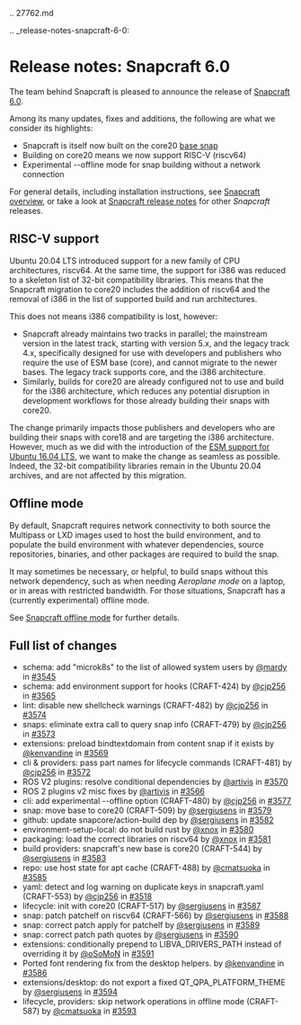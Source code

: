 .. 27762.md

.. _release-notes-snapcraft-6-0:

# Release notes: Snapcraft 6.0


The team behind Snapcraft is pleased to announce the release of [Snapcraft 6.0](https://github.com/snapcore/snapcraft/releases/tag/6.0).

Among its many updates, fixes and additions, the following are what we consider its highlights:

- Snapcraft is itself now built on the core20 [base snap](/t/base-snaps/11198)
- Building on core20 means we now support RISC-V (riscv64)
- Experimental --offline mode for snap building without a network connection

For general details, including installation instructions, see [Snapcraft overview](https://snapcraft.io/docs/snapcraft-overview), or take a look at [Snapcraft release notes](https://snapcraft.io/docs/snapcraft-release-notes) for other *Snapcraft* releases.

## RISC-V support

Ubuntu 20.04 LTS introduced support for a new family of CPU architectures, riscv64. At the same time, the support for i386 was reduced to a skeleton list of 32-bit compatibility libraries. This means that the Snapcraft migration to core20 includes the addition of riscv64 and the removal of i386 in the list of supported build and run architectures.

This does not means i386 compatibility is lost, however:

* Snapcraft already maintains two tracks in parallel; the mainstream version in the latest track, starting with version 5.x, and the legacy track 4.x, specifically designed for use with developers and publishers who require the use of ESM base (core), and cannot migrate to the newer bases. The legacy track supports core, and the i386 architecture.
* Similarly, builds for core20 are already configured not to use and build for the i386 architecture, which reduces any potential disruption in development workflows for those already building their snaps with core20.

The change primarily impacts those publishers and developers who are building their snaps with core18 and are targeting the i386 architecture. However, much as we did with the introduction of the [ESM support for Ubuntu 16.04 LTS](https://snapcraft.io/blog/how-does-ubuntu-16-04-entering-extended-security-maintenance-esm-affect-snap-publishers), we want to make the change as seamless as possible. Indeed, the 32-bit compatibility libraries remain in the Ubuntu 20.04 archives, and are not affected by this migration.

## Offline mode

By default, Snapcraft requires network connectivity to both source the Multipass or LXD images used to host the build environment, and to populate the build environment with whatever dependencies, source repositories, binaries, and other packages are required to build the snap.

It may sometimes be necessary, or helpful, to build snaps without this network dependency, such as when needing *Aeroplane mode* on a laptop, or in areas with restricted bandwidth. For those situations, Snapcraft has a (currently experimental) offline mode.

See [Snapcraft offline mode](/t/snapcraft-offline-mode/27547) for further details.

## Full list of changes

-   schema: add "microk8s" to the list of allowed system users by [@mardy](https://github.com/mardy) in [#3545](https://github.com/snapcore/snapcraft/pull/3545)
-   schema: add environment support for hooks (CRAFT-424) by [@cjp256](https://github.com/cjp256) in [#3565](https://github.com/snapcore/snapcraft/pull/3565)
-   lint: disable new shellcheck warnings (CRAFT-482) by [@cjp256](https://github.com/cjp256) in [#3574](https://github.com/snapcore/snapcraft/pull/3574)
-   snaps: eliminate extra call to query snap info (CRAFT-479) by [@cjp256](https://github.com/cjp256) in [#3573](https://github.com/snapcore/snapcraft/pull/3573)
-   extensions: preload bindtextdomain from content snap if it exists by [@kenvandine](https://github.com/kenvandine) in [#3569](https://github.com/snapcore/snapcraft/pull/3569)
-   cli & providers: pass part names for lifecycle commands (CRAFT-481) by [@cjp256](https://github.com/cjp256) in [#3572](https://github.com/snapcore/snapcraft/pull/3572)
-   ROS V2 plugins: resolve conditional dependencies by [@artivis](https://github.com/artivis) in [#3570](https://github.com/snapcore/snapcraft/pull/3570)
-   ROS 2 plugins v2 misc fixes by [@artivis](https://github.com/artivis) in [#3566](https://github.com/snapcore/snapcraft/pull/3566)
-   cli: add experimental --offline option (CRAFT-480) by [@cjp256](https://github.com/cjp256) in [#3577](https://github.com/snapcore/snapcraft/pull/3577)
-   snap: move base to core20 (CRAFT-509) by [@sergiusens](https://github.com/sergiusens) in [#3579](https://github.com/snapcore/snapcraft/pull/3579)
-   github: update snapcore/action-build dep by [@sergiusens](https://github.com/sergiusens) in [#3582](https://github.com/snapcore/snapcraft/pull/3582)
-   environment-setup-local: do not build rust by [@xnox](https://github.com/xnox) in [#3580](https://github.com/snapcore/snapcraft/pull/3580)
-   packaging: load the correct libraries on riscv64 by [@xnox](https://github.com/xnox) in [#3581](https://github.com/snapcore/snapcraft/pull/3581)
-   build providers: snapcraft's new base is core20 (CRAFT-544) by [@sergiusens](https://github.com/sergiusens) in [#3583](https://github.com/snapcore/snapcraft/pull/3583)
-   repo: use host state for apt cache (CRAFT-488) by [@cmatsuoka](https://github.com/cmatsuoka) in [#3585](https://github.com/snapcore/snapcraft/pull/3585)
-   yaml: detect and log warning on duplicate keys in snapcraft.yaml (CRAFT-553) by [@cjp256](https://github.com/cjp256) in [#3518](https://github.com/snapcore/snapcraft/pull/3518)
-   lifecycle: init with core20 (CRAFT-517) by [@sergiusens](https://github.com/sergiusens) in [#3587](https://github.com/snapcore/snapcraft/pull/3587)
-   snap: patch patchelf on riscv64 (CRAFT-566) by [@sergiusens](https://github.com/sergiusens) in [#3588](https://github.com/snapcore/snapcraft/pull/3588)
-   snap: correct patch apply for patchelf by [@sergiusens](https://github.com/sergiusens) in [#3589](https://github.com/snapcore/snapcraft/pull/3589)
-   snap: correct patch path quotes by [@sergiusens](https://github.com/sergiusens) in [#3590](https://github.com/snapcore/snapcraft/pull/3590)
-   extensions: conditionally prepend to LIBVA_DRIVERS_PATH instead of overriding it by [@oSoMoN](https://github.com/oSoMoN) in [#3591](https://github.com/snapcore/snapcraft/pull/3591)
-   Ported font rendering fix from the desktop helpers. by [@kenvandine](https://github.com/kenvandine) in [#3586](https://github.com/snapcore/snapcraft/pull/3586)
-   extensions/desktop: do not export a fixed QT_QPA_PLATFORM_THEME by [@sergiusens](https://github.com/sergiusens) in [#3594](https://github.com/snapcore/snapcraft/pull/3594)
-   lifecycle, providers: skip network operations in offline mode (CRAFT-587) by [@cmatsuoka](https://github.com/cmatsuoka) in [#3593](https://github.com/snapcore/snapcraft/pull/3593)
